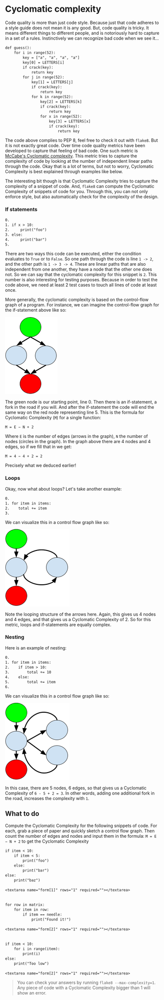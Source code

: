 # Cyclomatic complexity

Code quality is more than just code style. Because just that code adheres to a style guide does not mean it is any good. But, code quality is tricky. It means different things to different people, and is notoriously hard to capture in a set of a rules. Instinctively we can recognize bad code when we see it...

    def guess():
        for i in range(52):
            key = ["a", "a", "a", "a"]
            key[0] = LETTERS[i]
            if crack(key):
                return key
            for j in range(52):
                key[1] = LETTERS[j]
                if crack(key):
                    return key
                for k in range(52):
                    key[2] = LETTERS[k]
                    if crack(key):
                        return key
                    for x in range(52):
                        key[3] = LETTERS[x]
                        if crack(key):
                            return key

The code above complies to PEP 8, feel free to check it out with `flake8`. But it is not exactly great code. Over time code quality metrics have been developed to capture that feeling of bad code. One such metric is [McCabe's Cyclomatic complexity](https://en.wikipedia.org/wiki/Cyclomatic_complexity). This metric tries to capture the complexity of code by looking at the number of independent linear paths through the code. Okay that is a lot of terms, but not to worry, Cyclomatic Complexity is best explained through examples like below.

The interesting bit though is that Cyclomatic Complexity tries to capture the complexity of a snippet of code. And, `flake8` can compute the Cyclomatic Complexity of snippets of code for you. Through this, you can not only enforce style, but also automatically check for the complexity of the design.


### If statements

    0.
    1. if x > 10:
    2.     print("foo")
    3. else:
    4.     print("bar")
    5.

There are two ways this code can be executed, either the condition evaluates to `True` or to `False`. So one path through the code is line `1 -> 2`, and the other path is `1 -> 3 -> 4`. These are linear paths that are also independent from one another, they have a node that the other one does not. So we can say that the cyclomatic complexity for this snippet is `2`. This number is also interesting for testing purposes. Because in order to test the code above, we need at least 2 test cases to touch all lines of code at least once.

More generally, the cyclomatic complexity is based on the control-flow graph of a program. For instance, we can imagine the control-flow graph for the if-statement above like so:

![control flow](controlflow.png)

The green node is our starting point, line 0. Then there is an if-statement, a fork in the road if you will. And after the if-statement the code will end the same way on the red node representing line 5. This is the formula for Cyclomatic Complexity (`M`) for a single function:

    M = E − N + 2

Where `E` is the number of edges (arrows in the graph), `N` the number of nodes (circles in the graph). In the graph above there are 4 nodes and 4 edges, so if we fill that in we get:

    M = 4 − 4 + 2 = 2

Precisely what we deduced earlier!


### Loops

Okay, now what about loops? Let's take another example:

    0.
    1. for item in items:
    2.    total += item
    3.

We can visualize this in a control flow graph like so:

![control flow loop](controlflowloop.png)

Note the looping structure of the arrows here. Again, this gives us 4 nodes and 4 edges, and that gives us a Cyclomatic Complexity of 2. So for this metric, loops and if-statements are equally complex.


### Nesting

Here is an example of nesting:

    0.
    1. for item in items:
    2.    if item > 10:
    3.        total += 10
    4.    else:
    5.        total += item
    6.

We can visualize this in a control flow graph like so:

![control flow nesting](controlflownesting.png)

In this case, there are 5 nodes, 6 edges, so that gives us a Cyclomatic Complexity of `6 - 5 + 2 = 3`. In other words, adding one additional fork in the road, increases the complexity with `1`.


## What to do

Compute the Cyclomatic Complexity for the following snippets of code. For each, grab a piece of paper and quickly sketch a control flow graph. Then count the number of edges and nodes and input them in the formula: `M = E − N + 2` to get the Cyclomatic Complexity


    if item < 10:
        if item < 5:
            print("foo")
        else:
            print("bar")
    else:
        print("baz")

    <textarea name="form[1]" rows="1" required=""></textarea>


    for row in matrix:
        for item in row:
            if item == needle:
                print("Found it!")

    <textarea name="form[2]" rows="1" required=""></textarea>


    if item < 10:
        for i in range(item):
            print(i)
    else:
        print("Too low")
    
    <textarea name="form[2]" rows="1" required=""></textarea>


> You can check your answers by running `flake8 --max-complexity=1`. Any piece of code with a Cyclomatic Complexity bigger than 1 will show an error.